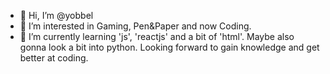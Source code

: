 - 👋 Hi, I’m @yobbel
- 👀 I’m interested in Gaming, Pen&Paper and now Coding.
- 🌱 I’m currently learning 'js', 'reactjs' and a bit of 'html'. Maybe also gonna look a bit into python. Looking forward to gain knowledge and get better at coding. 


<!---
yobbel/yobbel is a ✨ special ✨ repository because its `README.md` (this file) appears on your GitHub profile.
You can click the Preview link to take a look at your changes.
--->
